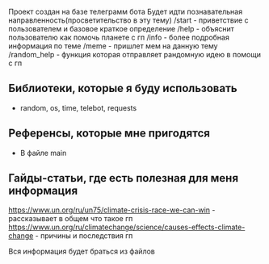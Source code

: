 Проект создан на базе телеграмм бота
Будет идти познавательная направленность(просветительство в эту тему)
/start - приветствие с пользователем и базовое краткое определение
/help - объяснит пользователю как помочь планете с гп
/info - более подробная информация по теме
/meme - пришлет мем на данную тему
/random_help - функция которая отправляет рандомную идею в помощи с гп


## Библиотеки, которые я буду использовать
- random, os, time, telebot, requests


## Референсы, которые мне пригодятся
- В файле main

## Гайды-статьи, где есть полезная для меня информация
https://www.un.org/ru/un75/climate-crisis-race-we-can-win - рассказывает в общем что такое гп
https://www.un.org/ru/climatechange/science/causes-effects-climate-change - причины и последствия гп


Вся информация  будет браться из файлов

